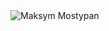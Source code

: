 <picture>
<source media="prefers-color-scheme: dark" srcset="https://github.com/user-attachments/assets/77f6657d-bae0-4a38-a96b-d2b15af7313a">
<img src="https://github.com/user-attachments/assets/a80fa8fa-bee9-43b6-a29c-d649f95521b8" alt="Maksym Mostypan"/>
</picture>
